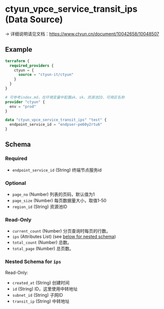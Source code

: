 # ctyun_vpce_service_transit_ips (Data Source)
-> 详细说明请见文档：https://www.ctyun.cn/document/10042658/10048507



## Example

```terraform
terraform {
  required_providers {
    ctyun = {
      source = "ctyun-it/ctyun"
    }
  }
}

# 可参考index.md，在环境变量中配置ak、sk、资源池ID、可用区名称
provider "ctyun" {
  env = "prod"
}

data "ctyun_vpce_service_transit_ips" "test" {
  endpoint_service_id = "endpser-pe60y2rtu6"
}
```

<!-- schema generated by tfplugindocs -->
## Schema

### Required

- `endpoint_service_id` (String) 终端节点服务id

### Optional

- `page_no` (Number) 列表的页码，默认值为1
- `page_size` (Number) 每页数据量大小，取值1-50
- `region_id` (String) 资源池ID

### Read-Only

- `current_count` (Number) 分页查询时每页的行数。
- `ips` (Attributes List) (see [below for nested schema](#nestedatt--ips))
- `total_count` (Number) 总数。
- `total_page` (Number) 总页数。

<a id="nestedatt--ips"></a>
### Nested Schema for `ips`

Read-Only:

- `created_at` (String) 创建时间
- `id` (String) ID，这里使用中转地址
- `subnet_id` (String) 子网ID
- `transit_ip` (String) 中转地址